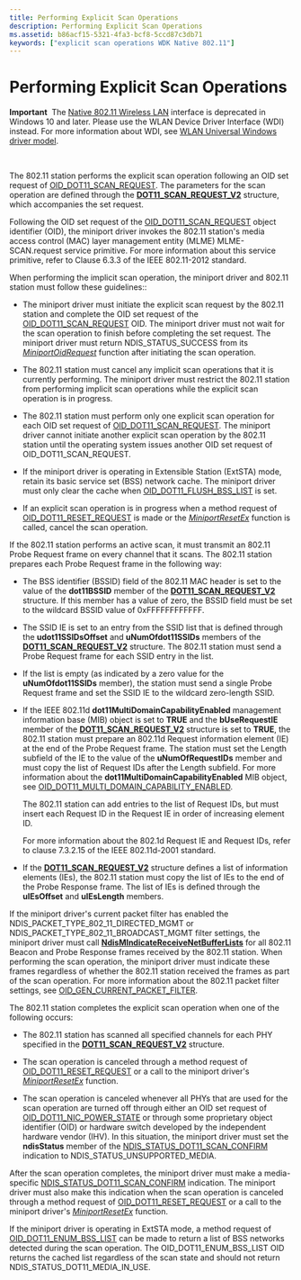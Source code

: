 ```yaml
---
title: Performing Explicit Scan Operations
description: Performing Explicit Scan Operations
ms.assetid: b86acf15-5321-4fa3-bcf8-5ccd87c3db71
keywords: ["explicit scan operations WDK Native 802.11"]
---
```


# Performing Explicit Scan Operations


**Important**  The [Native 802.11 Wireless LAN](native-802-11-wireless-lan4.md) interface is deprecated in Windows 10 and later. Please use the WLAN Device Driver Interface (WDI) instead. For more information about WDI, see [WLAN Universal Windows driver model](wifi-universal-driver-model.md).

 

The 802.11 station performs the explicit scan operation following an OID set request of [OID\_DOT11\_SCAN\_REQUEST](https://msdn.microsoft.com/library/windows/hardware/ff569413). The parameters for the scan operation are defined through the [**DOT11\_SCAN\_REQUEST\_V2**](https://msdn.microsoft.com/library/windows/hardware/ff548767) structure, which accompanies the set request.

Following the OID set request of the [OID\_DOT11\_SCAN\_REQUEST](https://msdn.microsoft.com/library/windows/hardware/ff569413) object identifier (OID), the miniport driver invokes the 802.11 station's media access control (MAC) layer management entity (MLME) MLME-SCAN.request service primitive. For more information about this service primitive, refer to Clause 6.3.3 of the IEEE 802.11-2012 standard.

When performing the implicit scan operation, the miniport driver and 802.11 station must follow these guidelines::

-   The miniport driver must initiate the explicit scan request by the 802.11 station and complete the OID set request of the [OID\_DOT11\_SCAN\_REQUEST](https://msdn.microsoft.com/library/windows/hardware/ff569413) OID. The miniport driver must not wait for the scan operation to finish before completing the set request. The miniport driver must return NDIS\_STATUS\_SUCCESS from its [*MiniportOidRequest*](https://msdn.microsoft.com/library/windows/hardware/ff559416) function after initiating the scan operation.

-   The 802.11 station must cancel any implicit scan operations that it is currently performing. The miniport driver must restrict the 802.11 station from performing implicit scan operations while the explicit scan operation is in progress.

-   The 802.11 station must perform only one explicit scan operation for each OID set request of [OID\_DOT11\_SCAN\_REQUEST](https://msdn.microsoft.com/library/windows/hardware/ff569413). The miniport driver cannot initiate another explicit scan operation by the 802.11 station until the operating system issues another OID set request of OID\_DOT11\_SCAN\_REQUEST.

-   If the miniport driver is operating in Extensible Station (ExtSTA) mode, retain its basic service set (BSS) network cache. The miniport driver must only clear the cache when [OID\_DOT11\_FLUSH\_BSS\_LIST](https://msdn.microsoft.com/library/windows/hardware/ff569367) is set.

-   If an explicit scan operation is in progress when a method request of [OID\_DOT11\_RESET\_REQUEST](https://msdn.microsoft.com/library/windows/hardware/ff569409) is made or the [*MiniportResetEx*](https://msdn.microsoft.com/library/windows/hardware/ff559432) function is called, cancel the scan operation.

If the 802.11 station performs an active scan, it must transmit an 802.11 Probe Request frame on every channel that it scans. The 802.11 station prepares each Probe Request frame in the following way:

-   The BSS identifier (BSSID) field of the 802.11 MAC header is set to the value of the **dot11BSSID** member of the [**DOT11\_SCAN\_REQUEST\_V2**](https://msdn.microsoft.com/library/windows/hardware/ff548767) structure. If this member has a value of zero, the BSSID field must be set to the wildcard BSSID value of 0xFFFFFFFFFFFF.

-   The SSID IE is set to an entry from the SSID list that is defined through the **udot11SSIDsOffset** and **uNumOfdot11SSIDs** members of the [**DOT11\_SCAN\_REQUEST\_V2**](https://msdn.microsoft.com/library/windows/hardware/ff548767) structure. The 802.11 station must send a Probe Request frame for each SSID entry in the list.

-   If the list is empty (as indicated by a zero value for the **uNumOfdot11SSIDs** member), the station must send a single Probe Request frame and set the SSID IE to the wildcard zero-length SSID.

-   If the IEEE 802.11d **dot11MultiDomainCapabilityEnabled** management information base (MIB) object is set to **TRUE** and the **bUseRequestIE** member of the [**DOT11\_SCAN\_REQUEST\_V2**](https://msdn.microsoft.com/library/windows/hardware/ff548767) structure is set to **TRUE**, the 802.11 station must prepare an 802.11d Request information element (IE) at the end of the Probe Request frame. The station must set the Length subfield of the IE to the value of the **uNumOfRequestIDs** member and must copy the list of Request IDs after the Length subfield. For more information about the **dot11MultiDomainCapabilityEnabled** MIB object, see [OID\_DOT11\_MULTI\_DOMAIN\_CAPABILITY\_ENABLED](https://msdn.microsoft.com/library/windows/hardware/ff569390).

    The 802.11 station can add entries to the list of Request IDs, but must insert each Request ID in the Request IE in order of increasing element ID.

    For more information about the 802.1d Request IE and Request IDs, refer to clause 7.3.2.15 of the IEEE 802.11d-2001 standard.

-   If the [**DOT11\_SCAN\_REQUEST\_V2**](https://msdn.microsoft.com/library/windows/hardware/ff548767) structure defines a list of information elements (IEs), the 802.11 station must copy the list of IEs to the end of the Probe Response frame. The list of IEs is defined through the **uIEsOffset** and **uIEsLength** members.

If the miniport driver's current packet filter has enabled the NDIS\_PACKET\_TYPE\_802\_11\_DIRECTED\_MGMT or NDIS\_PACKET\_TYPE\_802\_11\_BROADCAST\_MGMT filter settings, the miniport driver must call [**NdisMIndicateReceiveNetBufferLists**](https://msdn.microsoft.com/library/windows/hardware/ff563598) for all 802.11 Beacon and Probe Response frames received by the 802.11 station. When performing the scan operation, the miniport driver must indicate these frames regardless of whether the 802.11 station received the frames as part of the scan operation. For more information about the 802.11 packet filter settings, see [OID\_GEN\_CURRENT\_PACKET\_FILTER](https://msdn.microsoft.com/library/windows/hardware/ff569575).

The 802.11 station completes the explicit scan operation when one of the following occurs:

-   The 802.11 station has scanned all specified channels for each PHY specified in the [**DOT11\_SCAN\_REQUEST\_V2**](https://msdn.microsoft.com/library/windows/hardware/ff548767) structure.

-   The scan operation is canceled through a method request of [OID\_DOT11\_RESET\_REQUEST](https://msdn.microsoft.com/library/windows/hardware/ff569409) or a call to the miniport driver's [*MiniportResetEx*](https://msdn.microsoft.com/library/windows/hardware/ff559432) function.

-   The scan operation is canceled whenever all PHYs that are used for the scan operation are turned off through either an OID set request of [OID\_DOT11\_NIC\_POWER\_STATE](https://msdn.microsoft.com/library/windows/hardware/ff569392) or through some proprietary object identifier (OID) or hardware switch developed by the independent hardware vendor (IHV). In this situation, the miniport driver must set the **ndisStatus** member of the [NDIS\_STATUS\_DOT11\_SCAN\_CONFIRM](https://msdn.microsoft.com/library/windows/hardware/ff567364) indication to NDIS\_STATUS\_UNSUPPORTED\_MEDIA.

After the scan operation completes, the miniport driver must make a media-specific [NDIS\_STATUS\_DOT11\_SCAN\_CONFIRM](https://msdn.microsoft.com/library/windows/hardware/ff567364) indication. The miniport driver must also make this indication when the scan operation is canceled through a method request of [OID\_DOT11\_RESET\_REQUEST](https://msdn.microsoft.com/library/windows/hardware/ff569409) or a call to the miniport driver's [*MiniportResetEx*](https://msdn.microsoft.com/library/windows/hardware/ff559432) function.

If the miniport driver is operating in ExtSTA mode, a method request of [OID\_DOT11\_ENUM\_BSS\_LIST](https://msdn.microsoft.com/library/windows/hardware/ff569360) can be made to return a list of BSS networks detected during the scan operation. The OID\_DOT11\_ENUM\_BSS\_LIST OID returns the cached list regardless of the scan state and should not return NDIS\_STATUS\_DOT11\_MEDIA\_IN\_USE.

 

 





